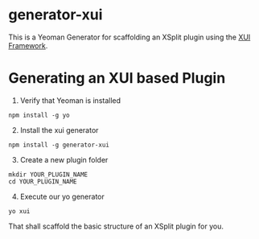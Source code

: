 # generator-xui

This is a Yeoman Generator for scaffolding an XSplit plugin using the [XUI Framework](https://github.com/SplitmediaLabsLimited/xui).

# Generating an XUI based Plugin
1. Verify that Yeoman is installed

  ```shell
  npm install -g yo
  ```
2. Install the xui generator

  ```shell
  npm install -g generator-xui
  ```
3. Create a new plugin folder

  ```shell
  mkdir YOUR_PLUGIN_NAME
  cd YOUR_PLUGIN_NAME
  ```
4. Execute our yo generator

  ```shell
  yo xui
  ```

That shall scaffold the basic structure of an XSplit plugin for you.
